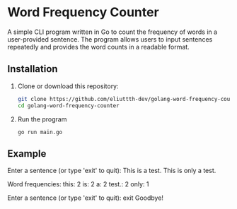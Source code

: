 # Word Frequency Counter

A simple CLI program written in Go to count the frequency of words in a user-provided sentence. The program allows users to input sentences repeatedly and provides the word counts in a readable format.

## Installation

1. Clone or download this repository:
   ```sh
   git clone https://github.com/eliuttth-dev/golang-word-frequency-counter.git
   cd golang-word-frequency-counter
   ```
2. Run the program
    ```
    go run main.go
    ```

## Example

Enter a sentence (or type 'exit' to quit):
This is a test. This is only a test.

Word frequencies:
this: 2
is: 2
a: 2
test.: 2
only: 1

Enter a sentence (or type 'exit' to quit):
exit
Goodbye!

